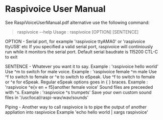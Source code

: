 # Raspivoice User Manual

See RaspiVoiceUserManual.pdf 
alternative use the following command:

>raspivoice --help
Usage : raspivoice [OPTION] [SENTENCE]

OPTION   - Serial port, for example 'raspivoice ttyAMA0' or 'raspivoice ttyUSB' etc
           If you specified a valid serial port, raspivoice will continiously run
           while it monitors the serial port.
           Default serial baudrate is 115200
           CTL-C to exit

SENTENCE - Whatever you want it to say. Example : 'raspivoice hello world'
           Use ^m to switch for male voice. Example : 'raspivoice female ^m male
           Use ^f to switch to female or ^e to switch to eSpeak.
           Use ^f to switch to female or ^e for eSpeak.
           Regular eSpeak options goes in { } braces.
                Example : 'raspivoice ^e{v en + f5}another female voice'
           Sound files are preceeded with ^s.  Example : 'raspivoice ^s trumpets'
           Save your own custom sound files in '/usr/local/raspi-wav/wav/sounds'

Piping -   Another way to call raspivoice is to pipe the output of another appliation
           into raspivoice
           Example 'echo hello world | xargs raspivoice'
